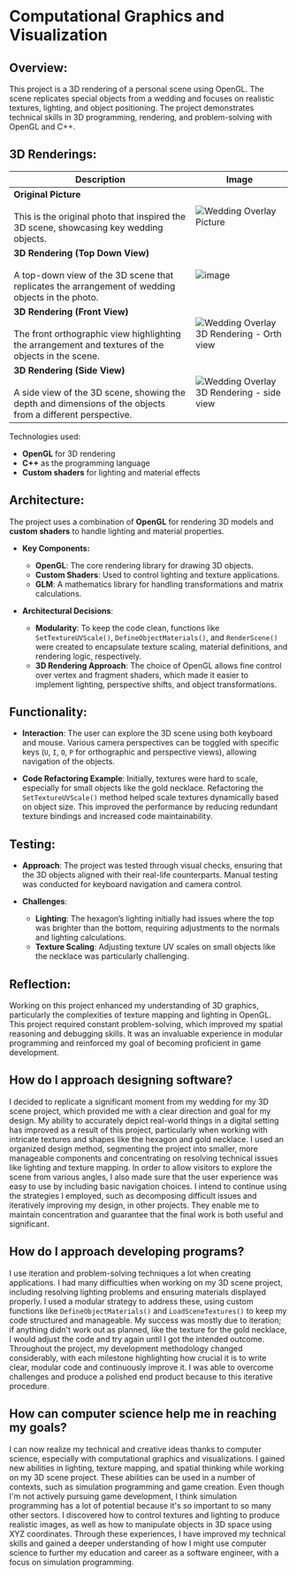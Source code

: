 # Computational Graphics and Visualization

## Overview:
This project is a 3D rendering of a personal scene using OpenGL. The scene replicates special objects from a wedding and focuses on realistic textures, lighting, and object positioning. The project demonstrates technical skills in 3D programming, rendering, and problem-solving with OpenGL and C++.

## 3D Renderings:
| **Description**                                                                                               | **Image**                                                                                                                                          |
|---------------------------------------------------------------------------------------------------------------|----------------------------------------------------------------------------------------------------------------------------------------------------|
| **Original Picture** <br /> <br /> This is the original photo that inspired the 3D scene, showcasing key wedding objects.                            | ![Wedding Overlay Picture](https://github.com/user-attachments/assets/f6e26690-31bf-4964-8294-62cf457f43ab)                                        |
| **3D Rendering (Top Down View)** <br /> <br /> A top-down view of the 3D scene that replicates the arrangement of wedding objects in the photo.      | ![image](https://github.com/user-attachments/assets/f6ab05b4-3b6c-497b-8f72-7c759ee7813f)                                                          |
| **3D Rendering (Front View)** <br /> <br /> The front orthographic view highlighting the arrangement and textures of the objects in the scene.       | ![Wedding Overlay 3D Rendering - Orth view](https://github.com/user-attachments/assets/fc212917-fd36-46f9-8ba3-659f992c6221)                        |
| **3D Rendering (Side View)** <br /> <br /> A side view of the 3D scene, showing the depth and dimensions of the objects from a different perspective.| ![Wedding Overlay 3D Rendering - side view](https://github.com/user-attachments/assets/98035f38-b160-4dcb-9a99-473567396b35)                        |


Technologies used: 
- **OpenGL** for 3D rendering
- **C++** as the programming language
- **Custom shaders** for lighting and material effects

## Architecture:
The project uses a combination of **OpenGL** for rendering 3D models and **custom shaders** to handle lighting and material properties.

- **Key Components:**
  - **OpenGL**: The core rendering library for drawing 3D objects.
  - **Custom Shaders**: Used to control lighting and texture applications.
  - **GLM**: A mathematics library for handling transformations and matrix calculations.

- **Architectural Decisions**:
  - **Modularity**: To keep the code clean, functions like `SetTextureUVScale()`, `DefineObjectMaterials()`, and `RenderScene()` were created to encapsulate texture scaling, material definitions, and rendering logic, respectively.
  - **3D Rendering Approach**: The choice of OpenGL allows fine control over vertex and fragment shaders, which made it easier to implement lighting, perspective shifts, and object transformations.

## Functionality:
- **Interaction**:
  The user can explore the 3D scene using both keyboard and mouse. Various camera perspectives can be toggled with specific keys (`U`, `I`, `O`, `P` for orthographic and perspective views), allowing navigation of the objects.

- **Code Refactoring Example**:
  Initially, textures were hard to scale, especially for small objects like the gold necklace. Refactoring the `SetTextureUVScale()` method helped scale textures dynamically based on object size. This improved the performance by reducing redundant texture bindings and increased code maintainability.

## Testing:
- **Approach**: 
  The project was tested through visual checks, ensuring that the 3D objects aligned with their real-life counterparts. Manual testing was conducted for keyboard navigation and camera control.
  
- **Challenges**:
  - **Lighting**: The hexagon’s lighting initially had issues where the top was brighter than the bottom, requiring adjustments to the normals and lighting calculations.
  - **Texture Scaling**: Adjusting texture UV scales on small objects like the necklace was particularly challenging.

## Reflection:
Working on this project enhanced my understanding of 3D graphics, particularly the complexities of texture mapping and lighting in OpenGL. This project required constant problem-solving, which improved my spatial reasoning and debugging skills. It was an invaluable experience in modular programming and reinforced my goal of becoming proficient in game development.



## How do I approach designing software?
I decided to replicate a significant moment from my wedding for my 3D scene project, which provided me with a clear direction and goal for my design. My ability to accurately depict real-world things in a digital setting has improved as a result of this project, particularly when working with intricate textures and shapes like the hexagon and gold necklace. I used an organized design method, segmenting the project into smaller, more manageable components and concentrating on resolving technical issues like lighting and texture mapping. In order to allow visitors to explore the scene from various angles, I also made sure that the user experience was easy to use by including basic navigation choices. I intend to continue using the strategies I employed, such as decomposing difficult issues and iteratively improving my design, in other projects. They enable me to maintain concentration and guarantee that the final work is both useful and significant.

## How do I approach developing programs?
I use iteration and problem-solving techniques a lot when creating applications. I had many difficulties when working on my 3D scene project, including resolving lighting problems and ensuring materials displayed properly. I used a modular strategy to address these, using custom functions like `DefineObjectMaterials()` and `LoadSceneTextures()` to keep my code structured and manageable. My success was mostly due to iteration; if anything didn't work out as planned, like the texture for the gold necklace, I would adjust the code and try again until I got the intended outcome. Throughout the project, my development methodology changed considerably, with each milestone highlighting how crucial it is to write clear, modular code and continuously improve it. I was able to overcome challenges and produce a polished end product because to this iterative procedure.

## How can computer science help me in reaching my goals?
I can now realize my technical and creative ideas thanks to computer science, especially with computational graphics and visualizations. I gained new abilities in lighting, texture mapping, and spatial thinking while working on my 3D scene project. These abilities can be used in a number of contexts, such as simulation programming and game creation. Even though I'm not actively pursuing game development, I think simulation programming has a lot of potential because it's so important to so many other sectors. I discovered how to control textures and lighting to produce realistic images, as well as how to manipulate objects in 3D space using XYZ coordinates. Through these experiences, I have improved my technical skills and gained a deeper understanding of how I might use computer science to further my education and career as a software engineer, with a focus on simulation programming.
